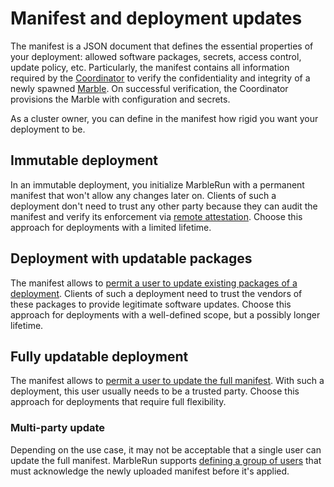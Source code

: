 # Manifest and deployment updates

The manifest is a JSON document that defines the essential properties of your deployment: allowed software packages, secrets, access control, update policy, etc.
Particularly, the manifest contains all information required by the [Coordinator](../getting-started/coordinator.md) to verify the confidentiality and integrity of a newly spawned [Marble](../getting-started/marbles.md).
On successful verification, the Coordinator provisions the Marble with configuration and secrets.

As a cluster owner, you can define in the manifest how rigid you want your deployment to be.

## Immutable deployment

In an immutable deployment, you initialize MarbleRun with a permanent manifest that won't allow any changes later on.
Clients of such a deployment don't need to trust any other party because they can audit the manifest and verify its enforcement via [remote attestation](attestation.md).
Choose this approach for deployments with a limited lifetime.

## Deployment with updatable packages

The manifest allows to [permit a user to update existing packages of a deployment](../workflows/define-manifest.md#roles).
Clients of such a deployment need to trust the vendors of these packages to provide legitimate software updates.
Choose this approach for deployments with a well-defined scope, but a possibly longer lifetime.

## Fully updatable deployment

<enterpriseBanner/>

The manifest allows to [permit a user to update the full manifest](../workflows/define-manifest.md#roles).
With such a deployment, this user usually needs to be a trusted party.
Choose this approach for deployments that require full flexibility.

### Multi-party update

Depending on the use case, it may not be acceptable that a single user can update the full manifest.
MarbleRun supports [defining a group of users](../workflows/define-manifest.md#roles) that must acknowledge the newly uploaded manifest before it's applied.
